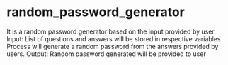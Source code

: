 # random_password_generator
It is a random password generator based on the input provided by user. 
Input: List of questions and answers will be stored in respective variables Process will generate a random password from the answers provided by users. 
Output: Random password generated will be provided to user
